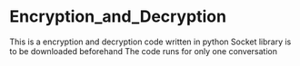# Encryption_and_Decryption
This is a encryption and decryption code written in python 
Socket library is to be downloaded beforehand
The code runs for only one conversation 
